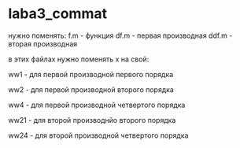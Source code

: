 # laba3_commat
нужно поменять:
f.m - функция
df.m - первая производная
ddf.m - вторая производная

в этих файлах нужно поменять x на свой:

ww1 - для первой производной первого порядка

ww2 - для первой производной второго порядка

ww4 - для первой производной четвертого порядка

ww21 - для второй производнйо второго порядка

ww24 - для второй производной четвертого порядка
